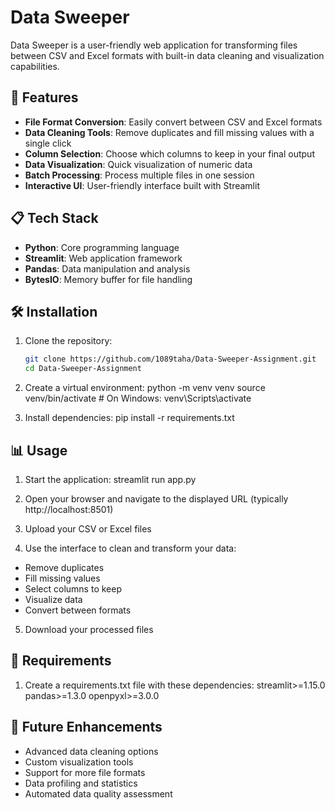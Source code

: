 # Data Sweeper

Data Sweeper is a user-friendly web application for transforming files between CSV and Excel formats with built-in data cleaning and visualization capabilities.

## 🚀 Features

- **File Format Conversion**: Easily convert between CSV and Excel formats
- **Data Cleaning Tools**: Remove duplicates and fill missing values with a single click
- **Column Selection**: Choose which columns to keep in your final output
- **Data Visualization**: Quick visualization of numeric data
- **Batch Processing**: Process multiple files in one session
- **Interactive UI**: User-friendly interface built with Streamlit

## 📋 Tech Stack

- **Python**: Core programming language
- **Streamlit**: Web application framework
- **Pandas**: Data manipulation and analysis
- **BytesIO**: Memory buffer for file handling

## 🛠️ Installation

1. Clone the repository:
   ```bash
   git clone https://github.com/1089taha/Data-Sweeper-Assignment.git
   cd Data-Sweeper-Assignment

2. Create a virtual environment:
   python -m venv venv
   source venv/bin/activate  # On Windows: venv\Scripts\activate

3. Install dependencies:
  pip install -r requirements.txt

## 📊 Usage
1. Start the application:
  streamlit run app.py

2. Open your browser and navigate to the displayed URL (typically http://localhost:8501)

3. Upload your CSV or Excel files

4. Use the interface to clean and transform your data:
- Remove duplicates
- Fill missing values
- Select columns to keep
- Visualize data
- Convert between formats

5. Download your processed files

## 📝 Requirements

1. Create a requirements.txt file with these dependencies:
  streamlit>=1.15.0
  pandas>=1.3.0
  openpyxl>=3.0.0


## 🔮 Future Enhancements

- Advanced data cleaning options
- Custom visualization tools
- Support for more file formats
- Data profiling and statistics
- Automated data quality assessment